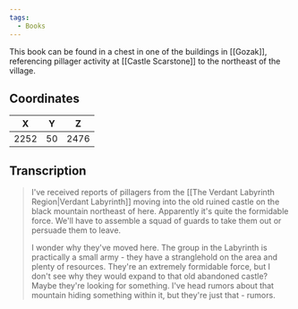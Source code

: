 ```yaml
---
tags:
  - Books
---
```


This book can be found in a chest in one of the buildings in [[Gozak]], referencing pillager activity at [[Castle Scarstone]] to the northeast of the village.

## Coordinates
| **X** | **Y** | **Z** |
| :---: | :---: | :---: |
| 2252  |  50   | 2476  |

## Transcription
> I've received reports of pillagers from the [[The Verdant Labyrinth Region|Verdant Labyrinth]] moving into the old ruined castle on the black mountain northeast of here. Apparently it's quite the formidable force. We'll have to assemble a squad of guards to take them out or persuade them to leave.
>
> I wonder why they've moved here. The group in the Labyrinth is practically a small army - they have a stranglehold on the area and plenty of resources. They're an extremely formidable force, but I don't see why they would expand to that old abandoned castle? Maybe they're looking for something. I've head rumors about that mountain hiding something within it, but they're just that - rumors.
